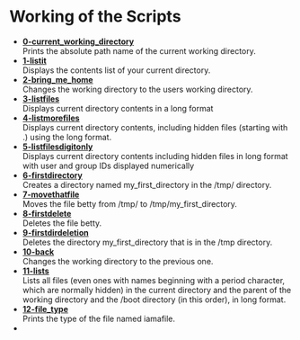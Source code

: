 # Working of the Scripts
* [**0-current_working_directory**](https://github.com/GraceGichuki/alx-system_engineering-devops/blob/master/0x00-shell_basics/0-current_working_directory)  
Prints the absolute path name of the current working directory.  
* [**1-listit**](https://github.com/GraceGichuki/alx-system_engineering-devops/blob/master/0x00-shell_basics/1-listit)  
Displays the contents list of your current directory.  
* [**2-bring_me_home**](https://github.com/GraceGichuki/alx-system_engineering-devops/blob/master/0x00-shell_basics/2-bring_me_home)  
Changes the working directory to the users working directory.  
* [**3-listfiles**](https://github.com/GraceGichuki/alx-system_engineering-devops/blob/master/0x00-shell_basics/3-listfiles)  
Displays current directory contents in a long format  
* [**4-listmorefiles**](https://github.com/GraceGichuki/alx-system_engineering-devops/blob/master/0x00-shell_basics/4-listmorefiles)  
Displays current directory contents, including hidden files (starting with .) using the long format.  
* [**5-listfilesdigitonly**](https://github.com/GraceGichuki/alx-system_engineering-devops/blob/master/0x00-shell_basics/5-listfilesdigitonly)  
Displays current directory contents including hidden files in long format with user and group IDs displayed numerically  
* [**6-firstdirectory**](https://github.com/GraceGichuki/alx-system_engineering-devops/blob/master/0x00-shell_basics/6-firstdirectory)  
Creates a directory named my_first_directory in the /tmp/ directory.  
* [**7-movethatfile**](https://github.com/GraceGichuki/alx-system_engineering-devops/blob/master/0x00-shell_basics/7-movethatfile)  
Moves the file betty from /tmp/ to /tmp/my_first_directory.  
* [**8-firstdelete**](https://github.com/GraceGichuki/alx-system_engineering-devops/blob/master/0x00-shell_basics/8-firstdelete)  
Deletes the file betty.  
* [**9-firstdirdeletion**](https://github.com/GraceGichuki/alx-system_engineering-devops/blob/master/0x00-shell_basics/9-firstdirdeletion)  
Deletes the directory my_first_directory that is in the /tmp directory.  
* [**10-back**](https://github.com/GraceGichuki/alx-system_engineering-devops/blob/master/0x00-shell_basics/10-back)  
Changes the working directory to the previous one.  
* [**11-lists**](https://github.com/GraceGichuki/alx-system_engineering-devops/blob/master/0x00-shell_basics/11-lists)  
Lists all files (even ones with names beginning with a period character, which are normally hidden) in the current directory and the parent of the working directory and the /boot directory (in this order), in long format.  
* [**12-file_type**](https://github.com/GraceGichuki/alx-system_engineering-devops/blob/master/0x00-shell_basics/12-file_type)  
Prints the type of the file named iamafile.  
* 
